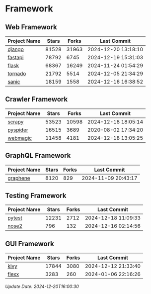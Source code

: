 # Framework

## Web Framework
| Project Name | Stars | Forks | Last Commit |
| ------------ | ----- | ----- | ----------- |
| [django](https://github.com/django/django) | 81528 | 31963 | 2024-12-20 13:18:10 |
| [fastapi](https://github.com/fastapi/fastapi) | 78792 | 6745 | 2024-12-19 15:31:03 |
| [flask](https://github.com/pallets/flask) | 68367 | 16249 | 2024-11-24 01:54:29 |
| [tornado](https://github.com/tornadoweb/tornado) | 21792 | 5514 | 2024-12-05 21:34:29 |
| [sanic](https://github.com/sanic-org/sanic) | 18159 | 1558 | 2024-12-16 16:38:52 |

## Crawler Framework
| Project Name | Stars | Forks | Last Commit |
| ------------ | ----- | ----- | ----------- |
| [scrapy](https://github.com/scrapy/scrapy) | 53523 | 10598 | 2024-12-18 18:05:14 |
| [pyspider](https://github.com/binux/pyspider) | 16515 | 3689 | 2020-08-02 17:34:20 |
| [webmagic](https://github.com/code4craft/webmagic) | 11458 | 4181 | 2024-12-18 13:05:25 |

## GraphQL Framework
| Project Name | Stars | Forks | Last Commit |
| ------------ | ----- | ----- | ----------- |
| [graphene](https://github.com/graphql-python/graphene) | 8120 | 829 | 2024-11-09 20:43:17 |

## Testing Framework
| Project Name | Stars | Forks | Last Commit |
| ------------ | ----- | ----- | ----------- |
| [pytest](https://github.com/pytest-dev/pytest) | 12231 | 2712 | 2024-12-18 11:09:33 |
| [nose2](https://github.com/nose-devs/nose2) | 796 | 132 | 2024-12-16 02:14:56 |

## GUI Framework
| Project Name | Stars | Forks | Last Commit |
| ------------ | ----- | ----- | ----------- |
| [kivy](https://github.com/kivy/kivy) | 17844 | 3080 | 2024-12-12 21:33:40 |
| [flexx](https://github.com/flexxui/flexx) | 3283 | 260 | 2024-01-06 22:16:26 |

*Update Date: 2024-12-20T16:00:30*